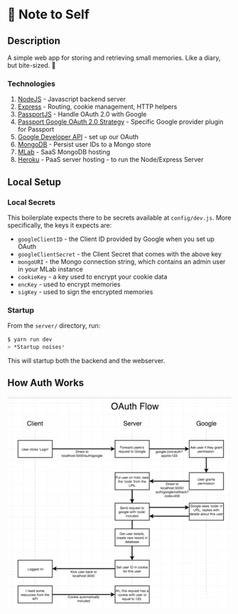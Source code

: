 # :pencil: Note to Self

## Description

A simple web app for storing and retrieving small memories. Like a diary, but bite-sized. :apple:

### Technologies

1. [NodeJS](https://nodejs.org/en/) - Javascript backend server
2. [Express](https://expressjs.com/) - Routing, cookie management, HTTP helpers
3. [PassportJS](http://www.passportjs.org) - Handle OAuth 2.0 with Google
4. [Passport Google OAuth 2.0 Strategy](http://www.passportjs.org/packages/passport-google-oauth20/) - Specific Google provider plugin for Passport
5. [Google Developer API](https://console.developers.google.com/) - set up our OAuth
6. [MongoDB](https://www.mongodb.com/) - Persist user IDs to a Mongo store
7. [MLab](https://mlab.com/) - SaaS MongoDB hosting
8. [Heroku](https://www.heroku.com/) - PaaS server hosting - to run the Node/Express Server

## Local Setup

### Local Secrets

This boilerplate expects there to be secrets available at `config/dev.js`. More specifically, the keys it expects are:

- `googleClientID` - the Client ID provided by Google when you set up OAuth
- `googleClientSecret` - the Client Secret that comes with the above key
- `mongoURI` - the Mongo connection string, which contains an admin user in your MLab instance
- `cookieKey` - a key used to encrypt your cookie data
- `encKey` - used to encrypt memories
- `sigKey` - used to sign the encrypted memories

### Startup

From the `server/` directory, run:

```bash
$ yarn run dev
> *Startup noises*
```

This will startup both the backend and the webserver.

## How Auth Works

![OAuth2.0 with_Google](resources/architecture.png)